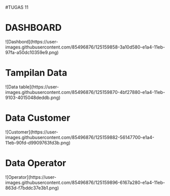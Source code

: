 #TUGAS 11 
<h1>DASHBOARD</h1>
![Dashbord](https://user-images.githubusercontent.com/85496876/125159858-3a10d580-e1a4-11eb-97fa-a50dc10359e9.png)
<br>
<h1>Tampilan Data</h1>
![Data table](https://user-images.githubusercontent.com/85496876/125159870-4bf27880-e1a4-11eb-9103-4015048deddb.png)
<br>
<h1>Data Customer</h1>
![Customer](https://user-images.githubusercontent.com/85496876/125159882-56147700-e1a4-11eb-90fd-d9909763fd3b.png)
<br>
<h1>Data Operator</h1>
![Operator](https://user-images.githubusercontent.com/85496876/125159896-6167a280-e1a4-11eb-863d-f7bddc37e3b1.png)
